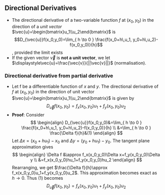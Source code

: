 ## Directional Derivatives
- The directional derivative of a two-variable function $f$ at $(x_0,y_0)$ in the direction of a *unit vector* $\vec{u}=\begin{bmatrix}u_1\\u_2\end{bmatrix}$ is $$D_{\vec{u}}f(x_0,y_0)=\lim_{ h \to 0 } \frac{f(x_0+h\,u_1, y_0+h\,u_2)-f(x_0,y_0)}{h}$$, provided the limit exists
- If the given vector $\vec{v}$ is **not a unit vector**, we let $\displaystyle\vec{u}=\frac{\vec{v}}{||\vec{v}||}$ (normalisation).
### Directional derivative from partial derivative
- Let f be a differentiable function of $x$ and $y$. The directional derivative of $f$ at $(x_0,y_0)$ in the direction of unit vector $\vec{u}=\begin{bmatrix}u_1\\u_2\end{bmatrix}$ is given by $$D_{\vec{u}}f(x_0,y_0)=f_x(x_0,y_0) u_1 + f_y (x_0,y_0) u_2$$
- **Proof**: Consider 
$$
\begin{align}
D_{\vec{u}}f(x_0,y_0)&=\lim_{ h \to 0 } \frac{f(x_0+h\,u_1, y_0+h\,u_2)-f(x_0,y_0)}{h} \\
&=\lim_{ h \to 0 } \frac{\Delta f}{h}&(1)
\end{align}
$$
Let $\Delta x=(x_0+hu_1)-x_0$ and $\Delta y=(y_0+hu_1)-y_0$. The tangent plane approximation gives
$$
\begin{align}
\Delta f &\approx f_x(x_0,y_0)\Delta x+f_y(x_0,y_0)\Delta y \\
&=f_x(x_0,y_0)hu_1+f_y(x_0,y_0)hu_2
\end{align}
$$
Rearranging, we get $\frac{\Delta f}{h}\approx f_x(x_0,y_0)u_1+f_y(x_0,y_0)u_2$. This approximation becomes exact as $h\to0$. Thus (1) becomes
$$
D_{\vec{u}}f(x_0,y_0)=f_x(x_0,y_0)u_1+f_y(x_0,y_0)u_2
$$